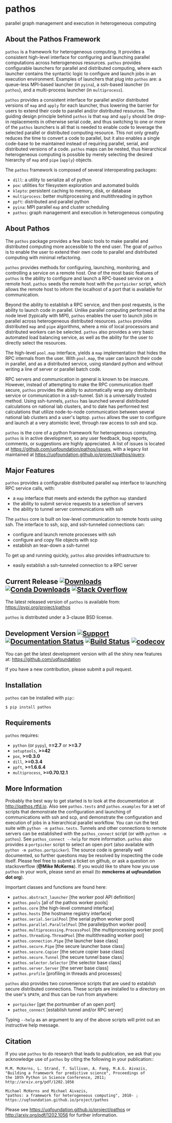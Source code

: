 pathos
======
parallel graph management and execution in heterogeneous computing

About the Pathos Framework
--------------------------
``pathos`` is a framework for heterogeneous computing. It provides a consistent
high-level interface for configuring and launching parallel computations
across heterogeneous resources. ``pathos`` provides configurable launchers for
parallel and distributed computing, where each launcher contains the
syntactic logic to configure and launch jobs in an execution environment.
Examples of launchers that plug into ``pathos`` are: a queue-less MPI-based
launcher (in ``pyina``), a ssh-based launcher (in ``pathos``), and a multi-process
launcher (in ``multiprocess``).

``pathos`` provides a consistent interface for parallel and/or distributed
versions of ``map`` and ``apply`` for each launcher, thus lowering the barrier
for users to extend their code to parallel and/or distributed resources.
The guiding design principle behind ``pathos`` is that ``map`` and ``apply``
should be drop-in replacements in otherwise serial code, and thus switching
to one or more of the ``pathos`` launchers is all that is needed to enable
code to leverage the selected parallel or distributed computing resource.
This not only greatly reduces the time to convert a code to parallel, but it
also enables a single code-base to be maintained instead of requiring
parallel, serial, and distributed versions of a code. ``pathos`` maps can be
nested, thus hierarchical heterogeneous computing is possible by merely
selecting the desired hierarchy of ``map`` and ``pipe`` (``apply``) objects.

The ``pathos`` framework is composed of several interoperating packages:

* ``dill``: a utility to serialize all of python
* ``pox``: utilities for filesystem exploration and automated builds
* ``klepto``: persistent caching to memory, disk, or database
* ``multiprocess``: better multiprocessing and multithreading in python
* ``ppft``: distributed and parallel python
* ``pyina``: MPI parallel ``map`` and cluster scheduling
* ``pathos``: graph management and execution in heterogeneous computing


About Pathos
------------
The ``pathos`` package provides a few basic tools to make parallel and
distributed computing more accessible to the end user. The goal of ``pathos``
is to enable the user to extend their own code to parallel and distributed
computing with minimal refactoring.

``pathos`` provides methods for configuring, launching, monitoring, and
controlling a service on a remote host. One of the most basic features
of ``pathos`` is the ability to configure and launch a RPC-based service
on a remote host. ``pathos`` seeds the remote host with the  ``portpicker``
script, which allows the remote host to inform the localhost of a port
that is available for communication.

Beyond the ability to establish a RPC service, and then post requests,
is the ability to launch code in parallel. Unlike parallel computing
performed at the node level (typically with MPI), ``pathos`` enables the
user to launch jobs in parallel across heterogeneous distributed resources.
``pathos`` provides distributed ``map`` and ``pipe`` algorithms, where a mix of
local processors and distributed workers can be selected.  ``pathos``
also provides a very basic automated load balancing service, as well as
the ability for the user to directly select the resources.

The high-level ``pool.map`` interface, yields a ``map`` implementation that
hides the RPC internals from the user. With ``pool.map``, the user can launch
their code in parallel, and as a distributed service, using standard python
and without writing a line of server or parallel batch code.

RPC servers and communication in general is known to be insecure.  However,
instead of attempting to make the RPC communication itself secure, ``pathos``
provides the ability to automatically wrap any distributes service or
communication in a ssh-tunnel. Ssh is a universally trusted method.
Using ssh-tunnels, ``pathos`` has launched several distributed calculations
on national lab clusters, and to date has performed test calculations
that utilize node-to-node communication between several national lab clusters
and a user's laptop.  ``pathos`` allows the user to configure and launch
at a very atomistic level, through raw access to ssh and scp. 

``pathos`` is the core of a python framework for heterogeneous computing.
``pathos`` is in active development, so any user feedback, bug reports, comments,
or suggestions are highly appreciated.  A list of issues is located at https://github.com/uqfoundation/pathos/issues, with a legacy list maintained at https://uqfoundation.github.io/project/pathos/query.


Major Features
--------------
``pathos`` provides a configurable distributed parallel ``map`` interface
to launching RPC service calls, with:

* a ``map`` interface that meets and extends the python ``map`` standard
* the ability to submit service requests to a selection of servers
* the ability to tunnel server communications with ssh

The ``pathos`` core is built on low-level communication to remote hosts using
ssh. The interface to ssh, scp, and ssh-tunneled connections can:

* configure and launch remote processes with ssh
* configure and copy file objects with scp
* establish an tear-down a ssh-tunnel

To get up and running quickly, ``pathos`` also provides infrastructure to:

* easily establish a ssh-tunneled connection to a RPC server


Current Release
[![Downloads](https://static.pepy.tech/personalized-badge/pathos?period=total&units=international_system&left_color=grey&right_color=blue&left_text=pypi%20downloads)](https://pepy.tech/project/pathos)
[![Conda Downloads](https://img.shields.io/conda/dn/conda-forge/pathos?color=blue&label=conda%20downloads)](https://anaconda.org/conda-forge/pathos)
[![Stack Overflow](https://img.shields.io/badge/stackoverflow-get%20help-black.svg)](https://stackoverflow.com/questions/tagged/pathos)
---------------
The latest released version of ``pathos`` is available from:
    https://pypi.org/project/pathos

``pathos`` is distributed under a 3-clause BSD license.


Development Version
[![Support](https://img.shields.io/badge/support-the%20UQ%20Foundation-purple.svg?style=flat&colorA=grey&colorB=purple)](http://www.uqfoundation.org/pages/donate.html)
[![Documentation Status](https://readthedocs.org/projects/pathos/badge/?version=latest)](https://pathos.readthedocs.io/en/latest/?badge=latest)
[![Build Status](https://travis-ci.com/uqfoundation/pathos.svg?label=build&logo=travis&branch=master)](https://travis-ci.com/github/uqfoundation/pathos)
[![codecov](https://codecov.io/gh/uqfoundation/pathos/branch/master/graph/badge.svg)](https://codecov.io/gh/uqfoundation/pathos)
-------------------
You can get the latest development version with all the shiny new features at:
    https://github.com/uqfoundation

If you have a new contribution, please submit a pull request.


Installation
------------
``pathos`` can be installed with ``pip``::

    $ pip install pathos


Requirements
------------
``pathos`` requires:

* ``python`` (or ``pypy``), **==2.7** or **>=3.7**
* ``setuptools``, **>=42**
* ``pox``, **>=0.3.0**
* ``dill``, **>=0.3.4**
* ``ppft``, **>=1.6.6.4**
* ``multiprocess``, **>=0.70.12.1**


More Information
----------------
Probably the best way to get started is to look at the documentation at
http://pathos.rtfd.io. Also see ``pathos.tests`` and ``pathos.examples``
for a set of scripts that demonstrate the configuration and launching of
communications with ssh and scp, and demonstrate the configuration and
execution of jobs in a hierarchical parallel workflow. You can run the test
suite with ``python -m pathos.tests``. Tunnels and other connections to
remote servers can be established with the ``pathos_connect`` script (or with
``python -m pathos``). See ``pathos_connect --help`` for more information.
``pathos`` also provides a ``portpicker`` script to select an open port
(also available with ``python -m pathos.portpicker``). The source code is 
generally well documented, so further questions may be resolved by inspecting
the code itself.  Please feel free to submit a ticket on github, or ask a
question on stackoverflow (**@Mike McKerns**).
If you would like to share how you use ``pathos`` in your work, please send
an email (to **mmckerns at uqfoundation dot org**).

Important classes and functions are found here:

* ``pathos.abstract_launcher``           [the worker pool API definition]
* ``pathos.pools``                       [all of the pathos worker pools]
* ``pathos.core``                        [the high-level command interface] 
* ``pathos.hosts``                       [the hostname registry interface] 
* ``pathos.serial.SerialPool``           [the serial python worker pool]
* ``pathos.parallel.ParallelPool``       [the parallelpython worker pool]
* ``pathos.multiprocessing.ProcessPool`` [the multiprocessing worker pool]
* ``pathos.threading.ThreadPool``        [the multithreading worker pool]
* ``pathos.connection.Pipe``             [the launcher base class]
* ``pathos.secure.Pipe``                 [the secure launcher base class]
* ``pathos.secure.Copier``               [the secure copier  base class]
* ``pathos.secure.Tunnel``               [the secure tunnel base class]
* ``pathos.selector.Selector``           [the selector base class]
* ``pathos.server.Server``               [the server base class]
* ``pathos.profile``                     [profiling in threads and processes]

``pathos`` also provides two convenience scripts that are used to establish
secure distributed connections. These scripts are installed to a directory
on the user's ``$PATH``, and thus can be run from anywhere:

* ``portpicker``                         [get the portnumber of an open port]
* ``pathos_connect``                     [establish tunnel and/or RPC server]

Typing ``--help`` as an argument to any of the above scripts will print out an
instructive help message.


Citation
--------
If you use ``pathos`` to do research that leads to publication, we ask that you
acknowledge use of ``pathos`` by citing the following in your publication::

    M.M. McKerns, L. Strand, T. Sullivan, A. Fang, M.A.G. Aivazis,
    "Building a framework for predictive science", Proceedings of
    the 10th Python in Science Conference, 2011;
    http://arxiv.org/pdf/1202.1056

    Michael McKerns and Michael Aivazis,
    "pathos: a framework for heterogeneous computing", 2010- ;
    https://uqfoundation.github.io/project/pathos

Please see https://uqfoundation.github.io/project/pathos or
http://arxiv.org/pdf/1202.1056 for further information.

